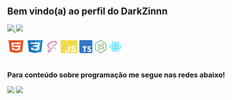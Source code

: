 ## Bem vindo(a) ao perfil do DarkZinnn

<div>
  <a href="https://github.com/YannDarkz">
  <img height="180em" src="https://github-readme-stats.vercel.app/api?username=YannDarkz&show_icons=true&theme=tokyonight&include_all_commits=true&count_private=true"/>
  <img height="180em" src="https://github-readme-stats.vercel.app/api/top-langs/?username=YannDarkz&layout=compact&langs_count=6&theme=tokyonight"/>
  </a>
</div>

<!-- ![Anurag's GitHub stats](https://github-readme-stats.vercel.app/api?YannDarkz=anuraghazra&hide=contribs,prs) -->

<!-- ![Estatísticas do GitHub de Anurag](https://github-readme-stats.vercel.app/api?username=YannDarkz&show_icons=true&bg_color=00000000) -->

<div style="display: inline_block"><br>
  <img align="center" alt="HTML" height="30" width="40" src="https://raw.githubusercontent.com/devicons/devicon/master/icons/html5/html5-original.svg">
  <img align="center" alt="CSS" height="30" width="40" src="https://raw.githubusercontent.com/devicons/devicon/master/icons/css3/css3-original.svg">
   <img align="center" alt="CSS" height="30" width="30" src="./src/images/file_type_scss_icon_130177.svg">
  <img align="center" alt="Js" height="30" width="40" src="https://raw.githubusercontent.com/devicons/devicon/master/icons/javascript/javascript-plain.svg">
   <img align="center" alt="CSS" height="30" width="30" src="./src/images/typescript.png">
   <img align="center" alt="CSS" height="30" width="30" src="./src/images/nodeJs.png">
   <img align="center" alt="CSS" height="30" width="30" src="./src/images/file_type_reactjs_icon_130205.svg">
</div>
 
 <br>
 
  ### Para conteúdo sobre programação me segue nas redes abaixo!
 
<div> 
 <a href="https://discord.gg/QKtrpXPZ" target="_blank"><img src="https://img.shields.io/badge/Discord-7289DA?style=for-the-badge&logo=discord&logoColor=white"></a> 
   <a href="https://www.linkedin.com/in/yanndarkzinnn/" target="_blank"><img src="https://img.shields.io/badge/-LinkedIn-%230077B5?style=for-the-badge&logo=linkedin&logoColor=white" ></a> 
 
  <!-- ![Snake animation](https://github.com/YannDarkz/YannDarkz/blob/output/github-contribution-grid-snake.svg) -->





  </div>
